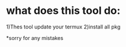 # what does this tool do:
1)Thes tool update your termux
2)install all pkg



*sorry for any mistakes
